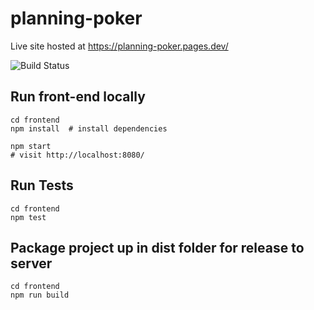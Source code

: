 # planning-poker

Live site hosted at <https://planning-poker.pages.dev/>

![Build Status](https://github.com/briangershon/planning-poker/workflows/Continuous%20Integration/badge.svg)

## Run front-end locally

    cd frontend
    npm install  # install dependencies

    npm start
    # visit http://localhost:8080/

## Run Tests

    cd frontend
    npm test

## Package project up in dist folder for release to server

    cd frontend
    npm run build
